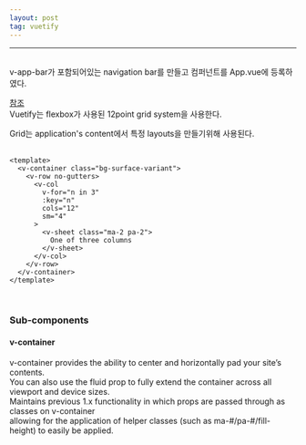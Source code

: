 ```yaml
---
layout: post
tag: vuetify
---
```

***
<br>
v-app-bar가 포함되어있는 navigation bar를 만들고 컴퍼넌트를 App.vue에 등록하였다.
<br>

[참조](https://vuetifyjs.com/en/components/grids/#usage)
<br>
Vuetify는 flexbox가 사용된 12point grid system을 사용한다.  

Grid는 application's content에서 특정 layouts을 만들기위해 사용된다.  
<br>
```
<template>
  <v-container class="bg-surface-variant">
    <v-row no-gutters>
      <v-col
        v-for="n in 3"
        :key="n"
        cols="12"
        sm="4"
      >
        <v-sheet class="ma-2 pa-2">
          One of three columns
        </v-sheet>
      </v-col>
    </v-row>
  </v-container>
</template>
```
<br>

### Sub-components

#### v-container
v-container provides the ability to center and horizontally pad your site’s contents.  
You can also use the fluid prop to fully extend the container across all viewport and device sizes.   
Maintains previous 1.x functionality in which props are passed through as classes on v-container  
allowing for the application of helper classes (such as ma-#/pa-#/fill-height) to easily be applied.


